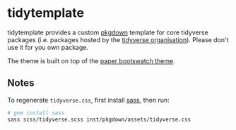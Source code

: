 # tidytemplate

tidytemplate provides a custom [pkgdown](http://hadley.github.io/pkgdown/) template for core tidyverse packages (i.e. packages hosted by the [tidyverse organisation](http://github.com/tidyverse)). Please don't use it for you own package.

The theme is built on top of the [paper bootswatch theme](https://bootswatch.com/paper/).

## Notes

To regenerate `tidyverse.css`, first install [sass](http://sass-lang.com/install), then run:

```bash
# gem install sass
sass scss/tidyverse.scss inst/pkgdown/assets/tidyverse.css
```
